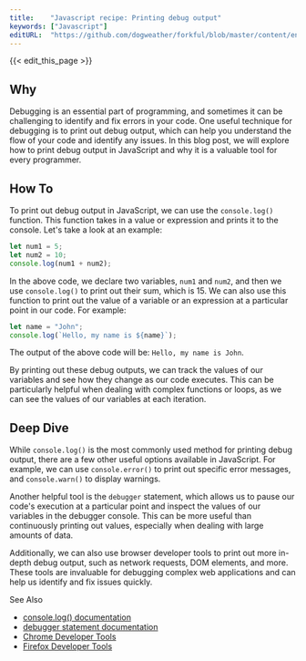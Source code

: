 ```yaml
---
title:    "Javascript recipe: Printing debug output"
keywords: ["Javascript"]
editURL:  "https://github.com/dogweather/forkful/blob/master/content/en/javascript/printing-debug-output.md"
---
```


{{< edit_this_page >}}

## Why
Debugging is an essential part of programming, and sometimes it can be challenging to identify and fix errors in your code. One useful technique for debugging is to print out debug output, which can help you understand the flow of your code and identify any issues. In this blog post, we will explore how to print debug output in JavaScript and why it is a valuable tool for every programmer.

## How To
To print out debug output in JavaScript, we can use the `console.log()` function. This function takes in a value or expression and prints it to the console. Let's take a look at an example:

```Javascript
let num1 = 5;
let num2 = 10;
console.log(num1 + num2);
```

In the above code, we declare two variables, `num1` and `num2`, and then we use `console.log()` to print out their sum, which is 15. We can also use this function to print out the value of a variable or an expression at a particular point in our code. For example:

```Javascript
let name = "John";
console.log(`Hello, my name is ${name}`);
```
The output of the above code will be: `Hello, my name is John`.

By printing out these debug outputs, we can track the values of our variables and see how they change as our code executes. This can be particularly helpful when dealing with complex functions or loops, as we can see the values of our variables at each iteration.

## Deep Dive
While `console.log()` is the most commonly used method for printing debug output, there are a few other useful options available in JavaScript. For example, we can use `console.error()` to print out specific error messages, and `console.warn()` to display warnings.

Another helpful tool is the `debugger` statement, which allows us to pause our code's execution at a particular point and inspect the values of our variables in the debugger console. This can be more useful than continuously printing out values, especially when dealing with large amounts of data.

Additionally, we can also use browser developer tools to print out more in-depth debug output, such as network requests, DOM elements, and more. These tools are invaluable for debugging complex web applications and can help us identify and fix issues quickly.

See Also
- [console.log() documentation](https://developer.mozilla.org/en-US/docs/Web/API/Console/log)
- [debugger statement documentation](https://developer.mozilla.org/en-US/docs/Web/JavaScript/Reference/Statements/debugger)
- [Chrome Developer Tools](https://developers.google.com/web/tools/chrome-devtools)
- [Firefox Developer Tools](https://developer.mozilla.org/en-US/docs/Tools)